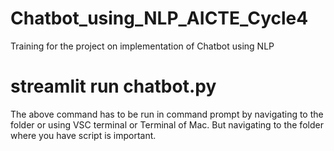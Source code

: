 # Chatbot_using_NLP_AICTE_Cycle4
Training for the project on implementation of Chatbot using NLP





# streamlit run chatbot.py


The above command has to be run in command prompt by navigating to the folder or using VSC terminal or Terminal of Mac. But navigating to the folder where you have script is important.
